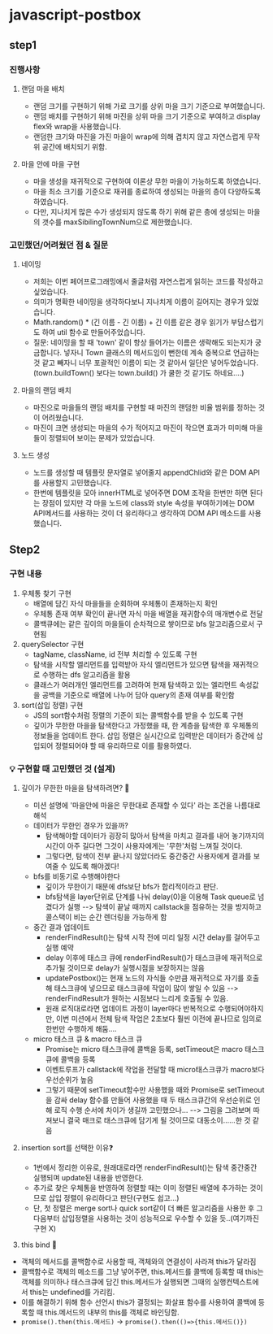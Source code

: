# javascript-postbox

## step1

### 진행사항

1. 랜덤 마을 배치
   - 랜덤 크기를 구현하기 위해 가로 크기를 상위 마을 크기 기준으로 부여했습니다.
   - 랜덤 배치를 구현하기 위해 마진을 상위 마을 크기 기준으로 부여하고 display flex와 wrap을 사용했습니다.
   - 랜덤한 크기와 마진을 가진 마을이 wrap에 의해 겹치지 않고 자연스럽게 무작위 공간에 배치되기 위함.

2. 마을 안에 마을 구현
   - 마을 생성을 재귀적으로 구현하여 이론상 무한 마을이 가능하도록 하였습니다.
   - 마을 최소 크기를 기준으로 재귀를 종료하여 생성되는 마을의 층이 다양하도록 하였습니다.
   - 다만, 지나치게 많은 수가 생성되지 않도록 하기 위해 같은 층에 생성되는 마을의 갯수를 maxSibilingTownNum으로 제한했습니다.

### 고민했던/어려웠던 점 & 질문

1. 네이밍
   - 저희는 이번 페어프로그래밍에서 줄글처럼 자연스럽게 읽히는 코드를 작성하고 싶었습니다.
   - 의미가 명확한 네이밍을 생각하다보니 지나치게 이름이 길어지는 경우가 있었습니다.
   - Math.random() \* (긴 이름 - 긴 이름) + 긴 이름 같은 경우 읽기가 부담스럽기도 하여 util 함수로 만들어주었습니다.
   - 질문: 네이밍을 할 때 'town' 같이 항상 들어가는 이름은 생략해도 되는지가 궁금합니다. 넣자니 Town 클래스의 메서드임이 뻔한데 계속 중복으로 언급하는 것 같고
     빼자니 너무 포괄적인 이름이 되는 것 같아서 일단은 넣어두었습니다. (town.buildTown() 보다는 town.build() 가 쿨한 것 같기도 하네요....)
2. 마을의 랜덤 배치

   - 마진으로 마을들의 랜덤 배치를 구현할 때 마진의 랜덤한 비율 범위를 정하는 것이 어려웠습니다.
   - 마진이 크면 생성되는 마을의 수가 적어지고 마진이 작으면 효과가 미미해 마을들이 정렬되어 보이는 문제가 있었습니다.

3. 노드 생성
   - 노드를 생성할 때 템플릿 문자열로 넣어줄지 appendChlid와 같은 DOM API를 사용할지 고민했습니다.
   - 한번에 템플릿을 모아 innerHTML로 넣어주면 DOM 조작을 한번만 하면 된다는 장점이 있지만 각 마을 노드에 class와 style 속성을 부여하기에는 DOM API메서드를 사용하는 것이 더 유리하다고 생각하여 DOM API 메소드를 사용했습니다.


## Step2

### 구현 내용 
1. 우체통 찾기 구현
   -  배열에 담긴 자식 마을들을 순회하며 우체통이 존재하는지 확인
   -  우체통 존재 여부 확인이 끝나면 자식 마을 배열을 재귀함수의 매개변수로 전달
   -  콜백큐에는 같은 깊이의 마을들이 순차적으로 쌓이므로 bfs 알고리즘으로서 구현됨 
2. querySelector 구현
   -  tagName, className, id 전부 처리할 수 있도록 구현
   -  탐색을 시작할 엘리먼트를 입력받아 자식 엘리먼트가 있으면 탐색을 재귀적으로 수행하는 dfs 알고리즘을 활용
   -  클래스가 여러개인 엘리먼트를 고려하여 현재 탐색하고 있는 엘리먼트 속성값을 공백을 기준으로 배열에 나누어 담아 query의 존재 여부를 확인함
3. sort(삽입 정렬) 구현
   -  JS의 sort함수처럼 정렬의 기준이 되는 콜백함수를 받을 수 있도록 구현
   -  깊이가 무한한 마을을 탐색한다고 가정했을 때, 한 계층을 탐색한 후 우체통의 정보들을 업데이트 한다.
      삽입 정렬은 실시간으로 입력받은 데이터가 중간에 삽입되어 정렬되어야 할 때 유리하므로 이를 활용하였다.

### 💡 구현할 때 고민했던 것 (설계)
1. 깊이가 무한한 마을을 탐색하려면? 🤿
   - 미션 설명에 '마을안에 마을은 무한대로 존재할 수 있다' 라는 조건을 나름대로 해석
   - 데이터가 무한인 경우가 있을까? 
      -  탐색해야할 데이터가 굉장히 많아서 탐색을 마치고 결과를 내어 놓기까지의 시간이 아주 길다면 그것이 사용자에게는 '무한'처럼 느껴질 것이다. 
      -  그렇다면, 탐색이 전부 끝나지 않았더라도 중간중간 사용자에게 결과를 보여줄 수 있도록 해야겠다! 
   - bfs를 비동기로 수행해야한다
      -  깊이가 무한이기 때문에 dfs보단 bfs가 합리적이라고 판단.
      -  bfs탐색을 layer단위로 단계를 나눠 delay(0)을 이용해 Task queue로 넘겼다가 실행 --> 탐색이 끝날 때까지 callstack을 점유하는 것을 방지하고 콜스택이 비는 순간 렌더링을 가능하게 함
   - 중간 결과 업데이트
      -  renderFindResult()는 탐색 시작 전에 미리 일정 시간 delay를 걸어두고 실행 예약
      -  delay 이후에 태스크 큐에 renderFindResult()가 태스크큐에 재귀적으로 추가될 것이므로 delay가 실행시점을 보장하지는 않음
      -  updatePostbox()는 현재 노드의 자식들 수만큼 재귀적으로 자기를 호출해 태스크큐에 넣으므로 태스크큐에 작업이 많이 쌓일 수 있음 --> renderFindResult가 원하는 시점보다 느리게 호출될 수 있음.  
      -  원래 로직대로라면 업데이트 과정이 layer마다 반복적으로 수행되어야하지만, 이번 미션에서 전체 탐색 작업은 2초보다 훨씬 이전에 끝나므로 임의로 한번만 수행하게 해둠....
   -  micro 태스크 큐 & macro 태스크 큐
      -  Promise는 micro 태스크큐에 콜백을 등록, setTimeout은 macro 태스크큐에 콜백을 등록
      -  이벤트루프가 callstack에 작업을 전달할 때 micro태스크큐가 macro보다 우선순위가 높음
      -  그렇기 때문에 setTimeout함수만 사용했을 때와 Promise로 setTimeout을 감싸 delay 함수를 만들어 사용했을 때 두 태스크큐간의 우선순위로 인해 로직 수행 순서에 차이가 생길까 고민했으나... --> 그림을 그려보며 따져보니 결국 매크로 태스크큐에 담기게 될 것이므로 대동소이......한 것 같음

2. insertion sort를 선택한 이유❓
   -  1번에서 정리한 이유로, 원래대로라면 renderFindResult()는 탐색 중간중간 실행되며 update된 내용을 반영한다. 
   -  추가로 찾은 우체통을 반영하여 정렬할 때는 이미 정렬된 배열에 추가하는 것이므로 삽입 정렬이 유리하다고 판단(구현도 쉽고...)
   -  단, 첫 정렬은 merge sort나 quick sort같이 더 빠른 알고리즘을 사용한 후 그 다음부터 삽입정렬을 사용하는 것이 성능적으로 우수할 수 있을 듯..(여기까진 구현 X)

3. this bind 🔗
  - 객체의 메서드를 콜백함수로 사용할 때, 객체와의 연결성이 사라져 this가 달라짐
  - 콜백함수로 객체의 메소드를 그냥 넣어주면, this.메서드를 콜백에 등록할 때 this는 객체를 의미하나 태스크큐에 담긴 this.메서드가 실행되면 그때의 실행컨텍스트에서 this는 undefined를 가리킴.
  - 이를 해결하기 위해 함수 선언시 this가 결정되는 화살표 함수를 사용하여 콜백에 등록할 때 this.메서드의 내부의 this를 객체로 바인딩함. 
  - `promise().then(this.메서드)` -> `promise().then(()=>{this.메서드()})`

